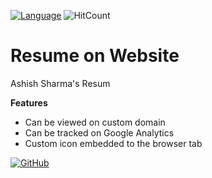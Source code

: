 [![Language](https://img.shields.io/badge/Made%20with-HTML-blue.svg)](#technologies-and-tools)
![HitCount](http://hits.dwyl.io/ashish1993utd/resume.svg)

# Resume on Website

Ashish Sharma's Resum

**Features**

* Can be viewed on custom domain
* Can be tracked on Google Analytics
* Custom icon embedded to the browser tab

[![GitHub](https://img.shields.io/github/followers/ashish1993utd.svg?style=social)](http://bit.ly/2IALkpE)
